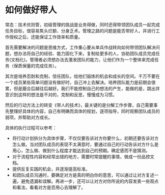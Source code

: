 # 如何做好带人

常态：技术优则管，初级管理的挑战是业务得做，同时还得带领团队成员一起完成任务目标，很容易焦头烂额、分身乏术。管理之路的问题是能否带好人，并进行工作授权之后，还能保证工作效率和质量。

首先需要解决的问题是思维方式，工作重心要从单兵作战转向如何带领团队解决问题，想办法将自己的经验、能力固化下来，复制给更多的人，协助团队成员完成任务(文档化)。管理者必须想办法去激发团队的能力，让他们作为一个整体来完成任务（保质保量的完成任务）。

其次是培养忍耐和克制，信任团队，给他们锻炼的机会和成长的空间。千万不要在一个成员某些简单问题没有做好时，自己冲上去解决。培养团队能力是前期会很累，但是磨合后越往后越好。我们不能控制自己的想法的产生，能做的是，跳出并意识到这样的想法是不对的，克制和反思，慢慢成为习惯。

然后的行动方法上的转变《带人的技术》，最关键的是分解工作步骤，自己需要事先整理好具体的内容，自己有明确而具体的规划，逐项指导，同时观察团队成员的弱项，并帮助对方成长。

具体的执行过程可以参考：

- 将行动计划拆分为具体步骤，不仅仅要告诉对方你要什么，初期还要告诉对方怎么做。当对团队成员的表现不太满意时，要通过自己的行动告诉对方什么是用心，怎么做、做到什么程度才能达到自己的预期。确定感而不是猜测。
- 对于流程性内容和经常出错的地方，需要时常提醒的事情，做成一份品控文档。
- 提供反复实践的机会，并逐渐提高标准。
- 和团队成员沟通时，要确定对方是真的明白你的意思，可以通过让对方复述一遍，避免遗漏和误解。再进一步，还可以让对方对你所说的内容发表一些观点和看法，看看对方是否用心去理解了。

